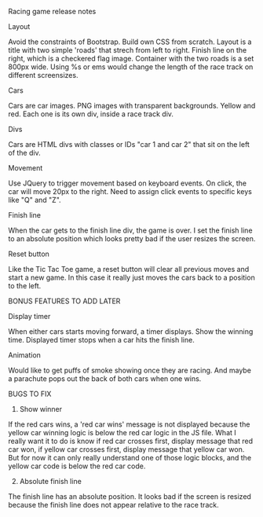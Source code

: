 Racing game release notes

Layout

Avoid the constraints of Bootstrap.  Build own CSS from scratch.  Layout is a title with two simple 'roads' that strech from left to right.  Finish line on the right, which is a checkered flag image.   Container with the two roads is a set 800px wide.  Using %s or ems would change the length of the race track on different screensizes. 

Cars

Cars are car images. PNG images with transparent backgrounds.  Yellow and red.   Each one is its own div, inside a race track div. 

Divs

Cars are HTML divs with classes or IDs "car 1 and car 2" that sit on the left of the div.

Movement

Use JQuery to trigger movement based on keyboard events.  On click, the car will move 20px to the right.  Need to assign click events to specific keys like "Q" and "Z".   

Finish line

When the car gets to the finish line div, the game is over.   I set the finish line to an absolute position which looks pretty bad if the user resizes the screen. 

Reset button

Like the Tic Tac Toe game, a reset button will clear all previous moves and start a new game.  In this case it really just moves the cars back to a position to the left.  

BONUS FEATURES TO ADD LATER

Display timer

When either cars starts moving forward, a timer displays. Show the winning time.  Displayed timer stops when a car hits the finish line. 

Animation

Would like to get puffs of smoke showing once they are racing.  And maybe a parachute pops out the back of both cars when one wins. 

BUGS TO FIX

1) Show winner

If the red cars wins, a 'red car wins' message is not displayed because the yellow car winning logic is below the red car logic in the JS file.  What I really want it to do is know if red car crosses first, display message that red car won, if yellow car crosses first, display message that yellow car won.  But for now it can only really understand one of those logic blocks, and the yellow car code is below the red car code. 

2) Absolute finish line

The finish line has an absolute position.  It looks bad if the screen is resized because the finish line does not appear relative to the race track. 

